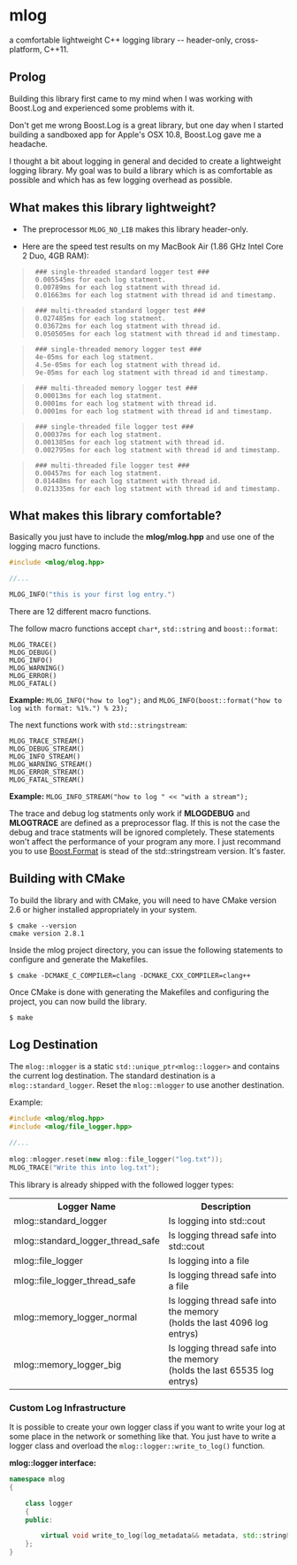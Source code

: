 # mlog

a comfortable lightweight C++ logging library -- header-only, cross-platform, C++11.

## Prolog

Building this library first came to my mind when I was working with Boost.Log and experienced some problems with it.

Don't get me wrong Boost.Log is a great library, but one day when I started building a sandboxed app for Apple's OSX 10.8, Boost.Log gave me a headache.

I thought a bit about logging in general and decided to create a lightweight logging library. My goal was to build a library which is as comfortable as possible and which has as few logging overhead as possible.

## What makes this library lightweight?

 - The preprocessor `MLOG_NO_LIB` makes this library header-only.

 - Here are the speed test results on my MacBook Air (1.86 GHz Intel Core 2 Duo, 4GB RAM):

>      ### single-threaded standard logger test ###
>      0.005545ms for each log statment.
>      0.00789ms for each log statment with thread id.
>      0.01663ms for each log statment with thread id and timestamp.

>      ### multi-threaded standard logger test ###
>      0.027485ms for each log statment.
>      0.03672ms for each log statment with thread id.
>      0.050505ms for each log statment with thread id and timestamp.

>      ### single-threaded memory logger test ###
>      4e-05ms for each log statment.
>      4.5e-05ms for each log statment with thread id.
>      9e-05ms for each log statment with thread id and timestamp.

>      ### multi-threaded memory logger test ###
>      0.00013ms for each log statment.
>      0.0001ms for each log statment with thread id.
>      0.0001ms for each log statment with thread id and timestamp.

>      ### single-threaded file logger test ###
>      0.00037ms for each log statment.
>      0.001385ms for each log statment with thread id.
>      0.002795ms for each log statment with thread id and timestamp.
    
>      ### multi-threaded file logger test ###
>      0.00457ms for each log statment.
>      0.01448ms for each log statment with thread id.
>      0.021335ms for each log statment with thread id and timestamp.


## What makes this library comfortable?

Basically you just have to include the __mlog/mlog.hpp__ and use one of the logging macro functions.
```c++
#include <mlog/mlog.hpp>

//...

MLOG_INFO("this is your first log entry.")
```
There are 12 different macro functions.

The follow macro functions accept `char*`, `std::string` and `boost::format`:

    MLOG_TRACE()
    MLOG_DEBUG()
    MLOG_INFO()
    MLOG_WARNING()
    MLOG_ERROR()
    MLOG_FATAL()

__Example:__ `MLOG_INFO("how to log");` and `MLOG_INFO(boost::format("how to log with format: %1%.") % 23);`

The next functions work with `std::stringstream`:

    MLOG_TRACE_STREAM()
    MLOG_DEBUG_STREAM()
    MLOG_INFO_STREAM()
    MLOG_WARNING_STREAM()
    MLOG_ERROR_STREAM()
    MLOG_FATAL_STREAM()

__Example:__ `MLOG_INFO_STREAM("how to log " << "with a stream");`

The trace and debug log statments only work if __MLOGDEBUG__ and __MLOGTRACE__ are defined as a preprocessor flag. If this is not the case the debug and trace statments will be ignored completely. These statements won't affect the performance of your program any more.
I just recommand you to use [Boost.Format](http://www.boost.org/doc/libs/1_52_0/libs/format/) is stead of the std::stringstream version. It's faster.

## Building with CMake

To build the library and with CMake, you will need to
have CMake version 2.6 or higher installed appropriately in your
system.

    $ cmake --version
    cmake version 2.8.1

Inside the mlog project directory, you can issue the following statements to
configure and generate the Makefiles.

    $ cmake -DCMAKE_C_COMPILER=clang -DCMAKE_CXX_COMPILER=clang++

Once CMake is done with generating the Makefiles and configuring the project,
you can now build the library.

    $ make

## Log Destination

The `mlog::mlogger` is a static `std::unique_ptr<mlog::logger>` and contains the current log destination.
The standard destination is a `mlog::standard_logger`. Reset the `mlog::mlogger` to use another destination.

Example:
```c++
#include <mlog/mlog.hpp>
#include <mlog/file_logger.hpp>
    
//...
    
mlog::mlogger.reset(new mlog::file_logger("log.txt"));
MLOG_TRACE("Write this into log.txt");
```

This library is already shipped with the followed logger types:

<table>
  <tr>
    <th>Logger Name</th>
    <th>Description</th>
  </tr>
  <tr>
    <td>mlog::standard_logger</td>
    <td>Is logging into std::cout</td>
  </tr>
  <tr>
    <td>mlog::standard_logger_thread_safe</td>
    <td>Is logging thread safe into std::cout</td>
  </tr>
  <tr>
    <td>mlog::file_logger</td>
    <td>Is logging into a file</td>
  </tr> 
  <tr>
    <td>mlog::file_logger_thread_safe</td>
    <td>Is logging thread safe into a file</td>
  </tr>
  <tr>
    <td>mlog::memory_logger_normal</td>
    <td>Is logging thread safe into the memory<br>(holds the last 4096 log entrys)</td>
  </tr>
  <tr>
    <td>mlog::memory_logger_big</td>
    <td>Is logging thread safe into the memory<br>(holds the last 65535 log entrys)</td>
  </tr>
</table>

### Custom Log Infrastructure

It is possible to create your own logger class if you want to write your log at some place in the network or something like that. You just have to write a logger class and overload the `mlog::logger::write_to_log()` function.

__mlog::logger interface:__
```c++
namespace mlog
{

	class logger
	{
	public:

		virtual void write_to_log(log_metadata&& metadata, std::string&& log_text) = 0;
	};
}

```
